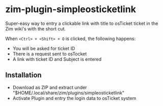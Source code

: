 zim-plugin-simpleosticketlink
===========================

Super-easy way to entry a clickable link with title to osTicket ticket in the Zim wiki's with the short cut.

When `<Ctrl> + <Shift> + O` is clicked, the following happens:

* You will be asked for ticket ID
* There is a request sent to osTocket
* A link with ticket ID and Subject is entered


Installation
------------

* Download as ZIP and extract under "$HOME/.local/share/zim/plugins/simpleosticketlink"
* Activate Plugin and entry the login data to osTicket system



